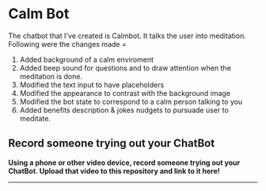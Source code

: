 # Calm Bot

The chatbot that I've created is Calmbot. It talks the user into meditation. Following were the changes made = 

1. Added background of a calm enviroment
2. Added beep sound for questions and to draw attention when the meditation is done.
3. Modified the text input to have placeholders
4. Modified the appearance to contrast with the background image
5. Modified the bot state to correspond to a calm person talking to you
6. Added benefits description & jokes nudgets to pursuade user to meditate.

## Record someone trying out your ChatBot

**Using a phone or other video device, record someone trying out your ChatBot. Upload that video to this repository and link to it here!**

---
